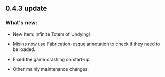 ## 0.4.3 update
### What's new:

* New Item: Infinite Totem of Undying!

* Mixins now use [Fabrication-esque](https://www.curseforge.com/minecraft/mc-mods/fabrication) annotation to check if they need to be loaded.
* Fixed the game crashing on start-up.
* Other mainly maintenance changes.